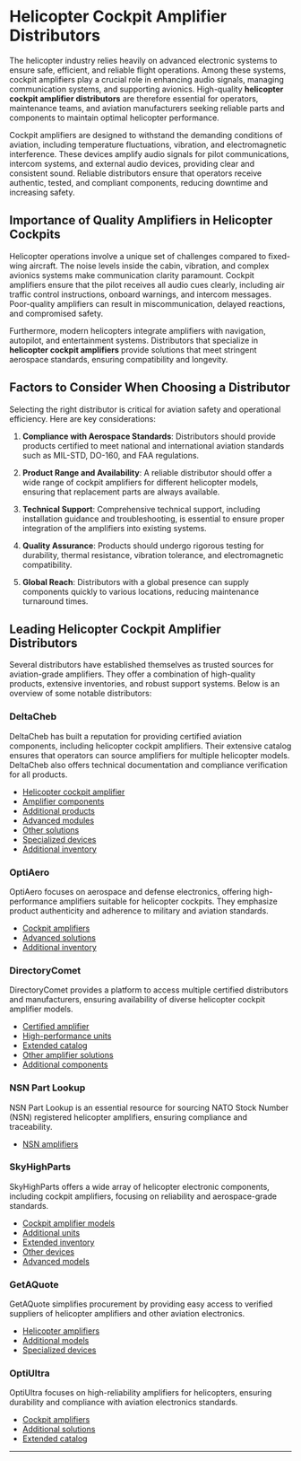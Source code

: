 # Helicopter Cockpit Amplifier Distributors

The helicopter industry relies heavily on advanced electronic systems to ensure safe, efficient, and reliable flight operations. Among these systems, cockpit amplifiers play a crucial role in enhancing audio signals, managing communication systems, and supporting avionics. High-quality **helicopter cockpit amplifier distributors** are therefore essential for operators, maintenance teams, and aviation manufacturers seeking reliable parts and components to maintain optimal helicopter performance.

Cockpit amplifiers are designed to withstand the demanding conditions of aviation, including temperature fluctuations, vibration, and electromagnetic interference. These devices amplify audio signals for pilot communications, intercom systems, and external audio devices, providing clear and consistent sound. Reliable distributors ensure that operators receive authentic, tested, and compliant components, reducing downtime and increasing safety.

## Importance of Quality Amplifiers in Helicopter Cockpits

Helicopter operations involve a unique set of challenges compared to fixed-wing aircraft. The noise levels inside the cabin, vibration, and complex avionics systems make communication clarity paramount. Cockpit amplifiers ensure that the pilot receives all audio cues clearly, including air traffic control instructions, onboard warnings, and intercom messages. Poor-quality amplifiers can result in miscommunication, delayed reactions, and compromised safety.

Furthermore, modern helicopters integrate amplifiers with navigation, autopilot, and entertainment systems. Distributors that specialize in **helicopter cockpit amplifiers** provide solutions that meet stringent aerospace standards, ensuring compatibility and longevity.

## Factors to Consider When Choosing a Distributor

Selecting the right distributor is critical for aviation safety and operational efficiency. Here are key considerations:

1. **Compliance with Aerospace Standards**: Distributors should provide products certified to meet national and international aviation standards such as MIL-STD, DO-160, and FAA regulations.

2. **Product Range and Availability**: A reliable distributor should offer a wide range of cockpit amplifiers for different helicopter models, ensuring that replacement parts are always available.

3. **Technical Support**: Comprehensive technical support, including installation guidance and troubleshooting, is essential to ensure proper integration of the amplifiers into existing systems.

4. **Quality Assurance**: Products should undergo rigorous testing for durability, thermal resistance, vibration tolerance, and electromagnetic compatibility.

5. **Global Reach**: Distributors with a global presence can supply components quickly to various locations, reducing maintenance turnaround times.

## Leading Helicopter Cockpit Amplifier Distributors

Several distributors have established themselves as trusted sources for aviation-grade amplifiers. They offer a combination of high-quality products, extensive inventories, and robust support systems. Below is an overview of some notable distributors:

### DeltaCheb

DeltaCheb has built a reputation for providing certified aviation components, including helicopter cockpit amplifiers. Their extensive catalog ensures that operators can source amplifiers for multiple helicopter models. DeltaCheb also offers technical documentation and compliance verification for all products.

- [Helicopter cockpit amplifier][1]
- [Amplifier components][2]
- [Additional products][3]
- [Advanced modules][4]
- [Other solutions][5]
- [Specialized devices][6]
- [Additional inventory][7]

### OptiAero

OptiAero focuses on aerospace and defense electronics, offering high-performance amplifiers suitable for helicopter cockpits. They emphasize product authenticity and adherence to military and aviation standards.

- [Cockpit amplifiers][8]
- [Advanced solutions][9]
- [Additional inventory][10]

### DirectoryComet

DirectoryComet provides a platform to access multiple certified distributors and manufacturers, ensuring availability of diverse helicopter cockpit amplifier models.

- [Certified amplifier][11]
- [High-performance units][12]
- [Extended catalog][13]
- [Other amplifier solutions][14]
- [Additional components][15]

### NSN Part Lookup

NSN Part Lookup is an essential resource for sourcing NATO Stock Number (NSN) registered helicopter amplifiers, ensuring compliance and traceability.

- [NSN amplifiers][16]

### SkyHighParts

SkyHighParts offers a wide array of helicopter electronic components, including cockpit amplifiers, focusing on reliability and aerospace-grade standards.

- [Cockpit amplifier models][17]
- [Additional units][18]
- [Extended inventory][19]
- [Other devices][20]
- [Advanced models][21]

### GetAQuote

GetAQuote simplifies procurement by providing easy access to verified suppliers of helicopter amplifiers and other aviation electronics.

- [Helicopter amplifiers][22]
- [Additional models][23]
- [Specialized devices][24]

### OptiUltra

OptiUltra focuses on high-reliability amplifiers for helicopters, ensuring durability and compliance with aviation electronics standards.

- [Cockpit amplifiers][25]
- [Additional solutions][26]
- [Extended catalog][27]

---

[1]: https://www.deltacheb.com/5315002211207.html "nofollow"
[2]: https://www.deltacheb.com/5310004876288.html "nofollow"
[3]: https://www.deltacheb.com/5320011434115.html "nofollow"
[4]: https://www.deltacheb.com/5962010085975.html "nofollow"
[5]: https://www.deltacheb.com/5310000323892.html "nofollow"
[6]: https://www.deltacheb.com/5950000732226.html "nofollow"
[7]: https://www.deltacheb.com/4820016263905.html "nofollow"
[8]: https://www.optiaero.com/5995016576718.html "nofollow"
[9]: https://www.optiaero.com/5905000269299.html "nofollow"
[10]: https://www.optiaero.com/5340013489660.html "nofollow"
[11]: https://www.directorycomet.com/2530007744041.html "nofollow"
[12]: https://www.directorycomet.com/5999014684527.html "nofollow"
[13]: https://www.directorycomet.com/7320003905599.html "nofollow"
[14]: https://www.directorycomet.com/5310007539540.html "nofollow"
[15]: https://www.directorycomet.com/5955001289312.html "nofollow"
[16]: https://www.nsnpartlookup.com/1560000278653.html "nofollow"
[17]: https://www.skyhighparts.com/5310006919384.html "nofollow"
[18]: https://www.skyhighparts.com/6115014149697.html "nofollow"
[19]: https://www.skyhighparts.com/5355011115701.html "nofollow"
[20]: https://www.skyhighparts.com/5330014523383.html "nofollow"
[21]: https://www.skyhighparts.com/4810013549586.html "nofollow"
[22]: https://www.getaquote.store/5340016700567.html "nofollow"
[23]: https://www.getaquote.store/3030005284223.html "nofollow"
[24]: https://www.getaquote.store/5342011397214.html "nofollow"
[25]: https://www.optiultra.com/5985015026040.html "nofollow"
[26]: https://www.optiultra.com/5330016531899.html "nofollow"
[27]: https://www.optiultra.com/3040012649326.html "nofollow"
